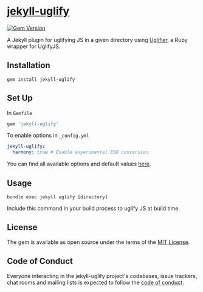 # [jekyll-uglify](https://rubygems.org/gems/jekyll-uglify)
[![Gem Version](https://badge.fury.io/rb/jekyll-uglify.svg)](https://badge.fury.io/rb/jekyll-uglify)

A Jekyll plugin for uglifying JS in a given directory using [Uglifier](https://github.com/lautis/uglifier), a Ruby wrapper for UglifyJS. 

## Installation
``` 
gem install jekyll-uglify
```

## Set Up
In `Gemfile`
``` ruby
gem 'jekyll-uglify'
```

To enable options in `_config.yml`
``` yaml
jekyll-uglify:
  harmony: true # Enable experimental ES6 conversion
```
You can find all available options and default values [here](https://github.com/lautis/uglifier#usage).

## Usage
```
bundle exec jekyll uglify [directory]
```
Include this command in your build process to uglify JS at build time.

## License

The gem is available as open source under the terms of the [MIT License](https://opensource.org/licenses/MIT).

## Code of Conduct

Everyone interacting in the jekyll-uglify project's codebases, issue trackers, chat rooms and mailing lists is expected to follow the [code of conduct](https://github.com/hofers/jekyll-uglify/blob/master/CODE_OF_CONDUCT.md).
